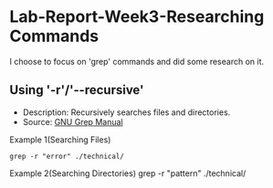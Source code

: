 # Lab-Report-Week3-Researching Commands
I choose to focus on 'grep' commands and did some research on it.
## Using '-r'/'--recursive'
* Description: Recursively searches files and directories.
* Source: [GNU Grep Manual](https://www.gnu.org/software/grep/manual/grep.html#Recursive-Searching)

Example 1(Searching Files)
```
grep -r "error" ./technical/
```
Example 2(Searching Directories)
grep -r "pattern" ./technical/
